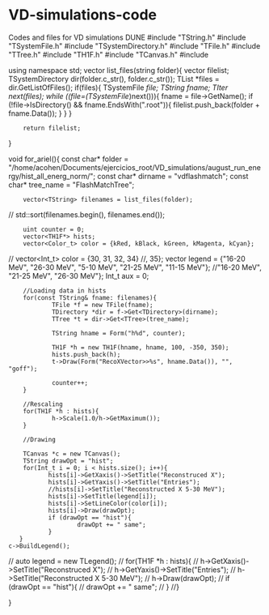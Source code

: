 # VD-simulations-code
Codes and files for VD simulations DUNE
#include "TString.h"
#include "TSystemFile.h"
#include "TSystemDirectory.h"
#include "TFile.h"
#include "TTree.h"
#include "TH1F.h"
#include "TCanvas.h"
#include <string>


using namespace std;
vector<TString> list_files(string folder){
        vector<TString> filelist;
        TSystemDirectory dir(folder.c_str(), folder.c_str());
        TList *files = dir.GetListOfFiles();
        if(files){
                TSystemFile *file;
                TString fname;
                TIter next(files);
                while ((file=(TSystemFile*)next())){
                        fname = file->GetName();
                        if (!file->IsDirectory() && fname.EndsWith(".root")){
                                filelist.push_back(folder + fname.Data());
                        }
                }
        }

        return filelist;
}


void for_ariel(){
        const char* folder = "/home/acohen/Documents/ejercicios_root/VD_simulations/august_run_energy/hist_all_energ_norm/";
        const char* dirname = "vdflashmatch";
        const char* tree_name = "FlashMatchTree";

        vector<TString> filenames = list_files(folder);
//        std::sort(filenames.begin(), filenames.end());

        uint counter = 0;
        vector<TH1F*> hists;
        vector<Color_t> color = {kRed, kBlack, kGreen, kMagenta, kCyan};
//        vector<Int_t> color = {30, 31, 32, 34} //, 35};
        vector<TString> legend = {"16-20 MeV", "26-30 MeV", "5-10 MeV", "21-25 MeV", "11-15 MeV"}; //"16-20 MeV", "21-25 MeV", "26-30 MeV"};
        Int_t aux = 0;

        //Loading data in hists
        for(const TString& fname: filenames){
                TFile *f = new TFile(fname);
                TDirectory *dir = f->Get<TDirectory>(dirname);
                TTree *t = dir->Get<TTree>(tree_name);

                TString hname = Form("h%d", counter);

                TH1F *h = new TH1F(hname, hname, 100, -350, 350);
                hists.push_back(h);
                t->Draw(Form("RecoXVector>>%s", hname.Data()), "",  "goff");

                counter++;
        }

        //Rescaling
        for(TH1F *h : hists){
                h->Scale(1.0/h->GetMaximum());
        }

        //Drawing

        TCanvas *c = new TCanvas();
        TString drawOpt = "hist";
        for(Int_t i = 0; i < hists.size(); i++){
               hists[i]->GetXaxis()->SetTitle("Reconstruced X");
               hists[i]->GetYaxis()->SetTitle("Entries");
               //hists[i]->SetTitle("Reconstructed X 5-30 MeV");
               hists[i]->SetTitle(legend[i]);
               hists[i]->SetLineColor(color[i]);
               hists[i]->Draw(drawOpt);
               if (drawOpt == "hist"){
                       drawOpt += " same";
               }
       }
	c->BuildLegend();
//        auto legend = new TLegend();
//        for(TH1F *h : hists){
//                h->GetXaxis()->SetTitle("Reconstruced X");
//                h->GetYaxis()->SetTitle("Entries");
//                h->SetTitle("Reconstructed X 5-30 MeV");
//                h->Draw(drawOpt);
//                if (drawOpt == "hist"){
//                        drawOpt += " same";
//                }
        //}


}
